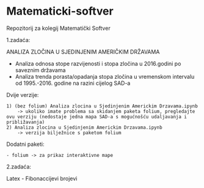 # Matematicki-softver
Repozitorij za kolegij Matematički Softver

1.zadaća: 

ANALIZA ZLOČINA U SJEDINJENIM AMERIČKIM DRŽAVAMA
  - Analiza odnosa stope razvijenosti i stopa zločina u 2016.godini po saveznim državama
  - Analiza trenda porasta/opadanja stopa zločina u vremenskom intervalu od 1995.-2016. godine na razini cijelog SAD-a
 
  Dvije verzije:
  
    1) (bez folium) Analiza zlocina u Sjedinjenim Americkim Drzavama.ipynb
        -> ukoliko imate problema sa skidanjem paketa folium, pregledajte ovu verziju (nedostaje jedna mapa SAD-a s mogućnošću udaljavanja i približavanja)
    2) Analiza zlocina u Sjedinjenim Americkim Drzavama.ipynb
        -> verzija bilježnice s paketom folium
  
  
  Dodatni paketi:
  
    - folium -> za prikaz interaktivne mape

  
2.zadaća:

Latex - Fibonaccijevi brojevi
